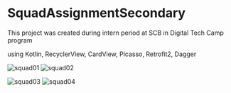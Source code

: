 # SquadAssignmentSecondary

This project was created during intern period at SCB in Digital Tech Camp program

using Kotlin, RecyclerView, CardView, Picasso, Retrofit2, Dagger


![squad01](https://user-images.githubusercontent.com/51526696/143264454-a3e5af51-9e1f-4435-ac1e-7864e1073910.PNG)
![squad02](https://user-images.githubusercontent.com/51526696/143264416-a54fb2ce-1d8e-47ae-adb7-963265092098.PNG)


![squad03](https://user-images.githubusercontent.com/51526696/143264486-28c1f317-c589-4c74-8be7-1da87969c61a.PNG)
![squad04](https://user-images.githubusercontent.com/51526696/143264515-7dbeafb0-2fa8-42f7-b4f7-6a46c79ab3fd.PNG)
